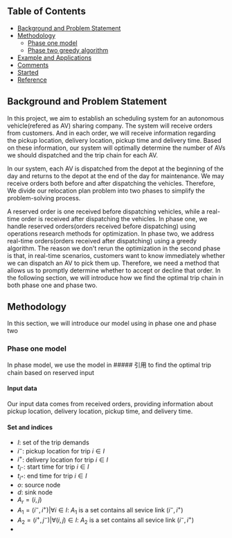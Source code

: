 
## Table of Contents
- [Background and Problem Statement](#background-and-problem-statement)
- [Methodology](#methodology)
  - [Phase one model](#phase-one-model)
  - [Phase two greedy algorithm](#phase-two-greedy-algorithm)
- [Example and Applications](#example-and-applications)
- [Comments](#comments)
- [Started](#started)
- [Reference](#reference)

## Background and Problem Statement
In this project, we aim to establish an scheduling system for an autonomous vehicle(refered as AV) sharing company. 
The system will receive orders from customers. And in each order, we will receive information regarding the pickup location, delivery location, pickup time and delivery time.
Based on these information, our system will optimally determine the number of AVs we should dispatched and the trip chain for each AV.

In our system, each AV is dispatched from the depot at the beginning of the day and returns to the depot at the end of the day for maintenance. 
We may receive orders both before and after dispatching the vehicles.
Therefore, We divide our relocation plan problem into two phases to simplify the problem-solving process.

A reserved order is one received before dispatching vehicles, while a real-time order is received after dispatching the vehicles.
In phase one, we handle reserved orders(orders received before dispatching) using operations research methods for optimization.
In phase two, we address real-time orders(orders received after dispatching) using a greedy algorithm.
The reason we don't rerun the optimization in the second phase is that, in real-time scenarios, customers want to know immediately whether we can dispatch an AV to pick them up. 
Therefore, we need a method that allows us to promptly determine whether to accept or decline that order.
In the following section, we will introduce how we find the optimal trip chain in both phase one and phase two. 

## Methodology

In this section, we will introduce our model using in phase one and phase two

### Phase one model

In phase model, we use the model in ##### 引用 to find the optimal trip chain based on reserved input

#### Input data
Our input data comes from received orders, providing information about pickup location, delivery location, pickup time, and delivery time.

#### Set and indices 

- $I$: set of the trip demands
- $i^-$: pickup location for trip $i\in I$
- $i^+$: delivery location for trip $i\in I$
- $t_{i^-}$: start time for trip $i\in I$
- $t_{i^+}$: end time for trip $i\in I$
- $o$: source node
- $d$: sink node
- $A_r = {(i,j)}$
- $A_1 = {(i^-,i^+)|\forall i \in I}$: $A_1$ is a set contains all sevice link $(i^-,i^+)$
- $A_2 = {(i^+,j^-)|\forall (i,j) \in I}$: $A_2$ is a set contains all sevice link $(i^-,i^+)$
- 
